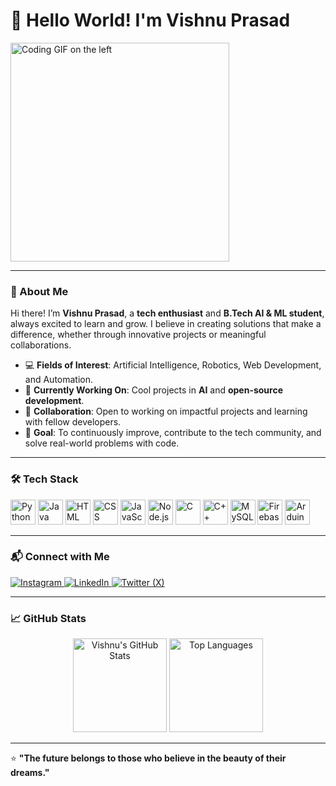 # 👋 Hello World! I'm Vishnu Prasad  

<div style="display: flex; justify-content: space-between; align-items: center;">
  <img src="https://media.giphy.com/media/qgQUggAC3Pfv687qPC/giphy.gif" width="350" alt="Coding GIF on the left"/>
</div>  

---

### 🌟 About Me  

Hi there! I’m **Vishnu Prasad**, a **tech enthusiast** and **B.Tech AI & ML student**, always excited to learn and grow. I believe in creating solutions that make a difference, whether through innovative projects or meaningful collaborations.

- 💻 **Fields of Interest**: Artificial Intelligence, Robotics, Web Development, and Automation.  
- 🔨 **Currently Working On**: Cool projects in **AI** and **open-source development**.  
- 🤝 **Collaboration**: Open to working on impactful projects and learning with fellow developers.  
- 🎯 **Goal**: To continuously improve, contribute to the tech community, and solve real-world problems with code.

---

### 🛠️ Tech Stack  

<div>
  <img src="https://cdn.jsdelivr.net/gh/devicons/devicon/icons/python/python-original.svg" width="40" height="40" alt="Python"/>
  <img src="https://cdn.jsdelivr.net/gh/devicons/devicon/icons/java/java-original.svg" width="40" height="40" alt="Java"/>
  <img src="https://cdn.jsdelivr.net/gh/devicons/devicon/icons/html5/html5-original.svg" width="40" height="40" alt="HTML"/>
  <img src="https://cdn.jsdelivr.net/gh/devicons/devicon/icons/css3/css3-original.svg" width="40" height="40" alt="CSS"/>
  <img src="https://cdn.jsdelivr.net/gh/devicons/devicon/icons/javascript/javascript-original.svg" width="40" height="40" alt="JavaScript"/>
  <img src="https://cdn.jsdelivr.net/gh/devicons/devicon/icons/nodejs/nodejs-original.svg" width="40" height="40" alt="Node.js"/>
  <img src="https://cdn.jsdelivr.net/gh/devicons/devicon/icons/c/c-original.svg" width="40" height="40" alt="C"/>
  <img src="https://cdn.jsdelivr.net/gh/devicons/devicon/icons/cplusplus/cplusplus-original.svg" width="40" height="40" alt="C++"/>
  <img src="https://cdn.jsdelivr.net/gh/devicons/devicon/icons/mysql/mysql-original.svg" width="40" height="40" alt="MySQL"/>
  <img src="https://cdn.jsdelivr.net/gh/devicons/devicon/icons/firebase/firebase-plain.svg" width="40" height="40" alt="Firebase"/>
  <img src="https://cdn.jsdelivr.net/gh/devicons/devicon/icons/arduino/arduino-original.svg" width="40" height="40" alt="Arduino"/>
</div>  

---



### 📬 Connect with Me  

<div>
  <a href="https://www.instagram.com/xvishnuprasad/">
    <img src="https://img.shields.io/badge/Instagram-%23E4405F.svg?style=for-the-badge&logo=instagram&logoColor=white" alt="Instagram"/>
  </a>
  <a href="https://www.linkedin.com/in/xvishnuprasad/">
    <img src="https://img.shields.io/badge/LinkedIn-%230A66C2.svg?style=for-the-badge&logo=linkedin&logoColor=white" alt="LinkedIn"/>
  </a>
  <a href="https://x.com/xvishnuprasad/">
    <img src="https://img.shields.io/badge/X-%231DA1F2.svg?style=for-the-badge&logo=x&logoColor=white" alt="Twitter (X)"/>
  </a>
</div>  

---

### 📈 GitHub Stats  

<div align="center">
  <img src="https://github-readme-stats.vercel.app/api?username=xvishnuprasad&show_icons=true&theme=tokyonight" alt="Vishnu's GitHub Stats" height="150"/>
  <img src="https://github-readme-stats.vercel.app/api/top-langs/?username=xvishnuprasad&layout=compact&theme=tokyonight" alt="Top Languages" height="150"/>
</div>  

---

⭐️ **"The future belongs to those who believe in the beauty of their dreams."**  
